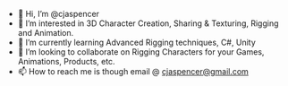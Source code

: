 - 👋 Hi, I’m @cjaspencer
- 👀 I’m interested in 3D Character Creation, Sharing & Texturing, Rigging and Animation.
- 🌱 I’m currently learning Advanced Rigging techniques, C#, Unity
- 💞️ I’m looking to collaborate on Rigging Characters for your Games, Animations, Products, etc.
- 📫 How to reach me is though email @ cjaspencer@gmail.com

<!---
cjaspencer/cjaspencer is a ✨ special ✨ repository because its `README.md` (this file) appears on your GitHub profile.
You can click the Preview link to take a look at your changes.
--->
